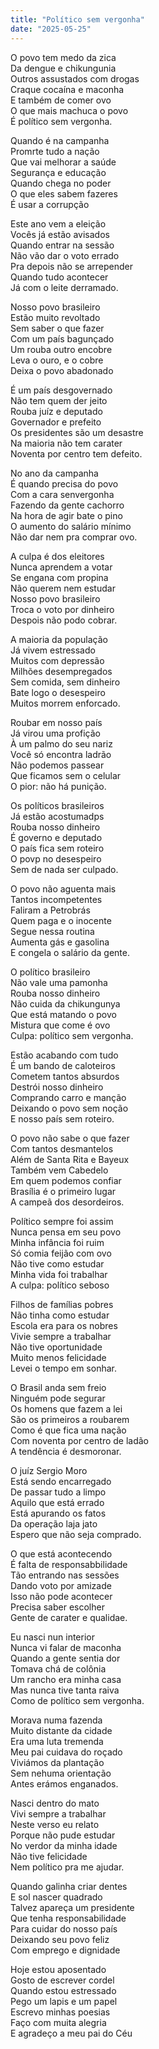 ```yaml
---
title: "Político sem vergonha"
date: "2025-05-25"
---
```


O povo tem medo da zica  
Da dengue e chikungunia  
Outros assustados com drogas  
Craque cocaína e maconha  
E também de comer ovo  
O que mais machuca o povo  
É político sem vergonha.  

Quando é na campanha  
Promrte tudo a nação  
Que vai melhorar a saúde  
Segurança e educação  
Quando chega no poder  
O que eles sabem fazeres  
É usar a corrupção  

Este ano vem a eleição  
Vocês já estão avisados  
Quando entrar na sessão  
Não vão dar o voto errado  
Pra depois não se arrepender  
Quando tudo acontecer  
Já com o leite derramado.  

Nosso povo brasileiro  
Estão muito revoltado  
Sem saber o que fazer  
Com um país bagunçado  
Um rouba outro encobre  
Leva o ouro, e o cobre  
Deixa o povo abadonado  

<!-- pagebreak -->

É um país desgovernado  
Não tem quem der jeito  
Rouba juíz e deputado  
Governador e prefeito  
Os presidentes são um desastre  
Na maioria não tem carater  
Noventa por centro tem defeito.  

No ano da campanha  
É quando precisa do povo  
Com a cara senvergonha  
Fazendo da gente cachorro  
Na hora de agir bate o pino  
O aumento do salário mínimo  
Não dar nem pra comprar ovo.  

A culpa é dos eleitores  
Nunca aprendem a votar  
Se engana com propina  
Não querem nem estudar  
Nosso povo brasileiro  
Troca o voto por dinheiro  
Despois não podo cobrar.  

A maioria da população  
Já vivem estressado  
Muitos com depressão  
Milhões desempregados  
Sem comida, sem dinheiro  
Bate logo o desespeiro  
Muitos morrem  enforcado.  

<!-- pagebreak -->

Roubar em nosso país  
Já virou uma profição  
À um palmo do seu nariz  
Você só encontra ladrão  
Não podemos passear  
Que ficamos sem o celular  
O pior: não há punição.  

Os políticos brasileiros  
Já estão acostumadps  
Rouba nosso dinheiro  
É governo e deputado  
O país fica sem roteiro  
O povp no desespeiro  
Sem de nada ser culpado.  

O povo não aguenta mais  
Tantos incompetentes  
Faliram a Petrobrás  
Quem paga e o inocente  
Segue nessa routina  
Aumenta gás e gasolina  
E congela o salário da gente.  

O político brasileiro  
Não vale uma pamonha  
Rouba nosso dinheiro  
Não cuida da chikungunya  
Que está matando o povo  
Mistura que come é ovo  
Culpa: político sem vergonha.  

<!-- pagebreak -->

Estão acabando com tudo  
É um bando de caloteiros  
Cometem tantos absurdos  
Destrói nosso dinheiro  
Comprando carro e manção  
Deixando o povo sem noção  
E nosso país sem roteiro.  

O povo não sabe o que fazer  
Com tantos desmantelos  
Além de Santa Rita e Bayeux  
Também vem Cabedelo  
Em quem podemos confiar  
Brasília é o primeiro lugar  
A campeã dos desordeiros.  

Político sempre foi assim  
Nunca pensa em seu povo  
Minha infância foi ruim  
Só comia feijão com ovo  
Não tive como estudar  
Minha vida foi trabalhar  
A culpa: político seboso  

Filhos de famílias pobres  
Não tinha como estudar  
Escola era para os nobres  
Vivie sempre a trabalhar  
Não tive oportunidade  
Muito menos felicidade  
Levei o tempo em sonhar.  

<!-- pagebreak -->

O Brasil anda sem freio  
Ninguém pode segurar  
Os homens que fazem a lei  
São os primeiros a roubarem  
Como é que fica uma nação  
Com noventa por centro de ladão  
A tendência é desmoronar.  

O juíz Sergio Moro  
Está sendo encarregado  
De passar tudo a limpo  
Aquilo que está errado  
Está apurando os fatos  
Da operação laja jato  
Espero que não seja comprado.  

O que está acontecendo  
É falta de responsabbilidade  
Tão entrando nas sessões  
Dando voto por amizade  
Isso não pode acontecer  
Precisa saber escolher  
Gente de carater e qualidae.  

Eu nasci nun interior  
Nunca vi falar de maconha  
Quando a gente sentia dor  
Tomava chá de colônia  
Um rancho era minha casa  
Mas nunca tive tanta raiva  
Como de político sem vergonha.  

<!-- pagebreak -->

Morava numa fazenda  
Muito distante da cidade  
Era uma luta tremenda  
Meu pai cuidava do roçado  
Viviámos da plantação  
Sem nehuma orientação  
Antes erámos enganados.  

Nasci dentro do mato  
Vivi sempre a trabalhar  
Neste verso eu relato  
Porque não pude estudar  
No verdor da minha idade  
Não tive felicidade  
Nem político pra me ajudar.  

Quando galinha criar dentes  
E sol nascer quadrado  
Talvez apareça um presidente  
Que tenha responsabilidade  
Para cuidar do nosso país  
Deixando seu povo feliz  
Com emprego e dignidade  

Hoje estou aposentado  
Gosto de escrever cordel  
Quando estou estressado  
Pego um lapis e um papel  
Escrevo minhas poesias  
Faço com muita alegria  
E agradeço a meu pai do Céu
